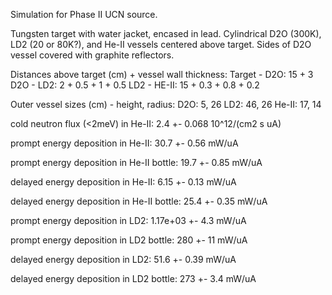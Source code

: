 Simulation for Phase II UCN source.

Tungsten target with water jacket, encased in lead.
Cylindrical D2O (300K), LD2 (20 or 80K?), and He-II vessels centered above target.
Sides of D2O vessel covered with graphite reflectors.

Distances above target (cm) + vessel wall thickness:
Target - D2O: 15 + 3
D2O - LD2: 2 + 0.5 + 1 + 0.5
LD2 - HE-II: 15 + 0.3 + 0.8 + 0.2

Outer vessel sizes (cm) - height, radius:
D2O: 5, 26
LD2: 46, 26
He-II: 17, 14

cold neutron flux (<2meV) in He-II:
2.4 +- 0.068 10^12/(cm2 s uA)

prompt energy deposition in He-II:
30.7 +- 0.56 mW/uA

prompt energy deposition in He-II bottle:
19.7 +- 0.85 mW/uA

delayed energy deposition in He-II:
6.15 +- 0.13 mW/uA

delayed energy deposition in He-II bottle:
25.4 +- 0.35 mW/uA

prompt energy deposition in LD2:
1.17e+03 +- 4.3 mW/uA

prompt energy deposition in LD2 bottle:
280 +- 11 mW/uA

delayed energy deposition in LD2:
51.6 +- 0.39 mW/uA

delayed energy deposition in LD2 bottle:
273 +- 3.4 mW/uA

